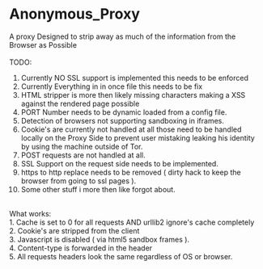 Anonymous_Proxy
===============

A proxy Designed to strip away as much of the information from the Browser as Possible<br>
<br>
TODO:<br>
1. Currently NO SSL support is implemented this needs to be enforced<br>
2. Currently Everything in in once file this needs to be fix <br>
3. HTML stripper is more then likely missing characters making a XSS against the rendered page possible<br>
4. PORT Number needs to be dynamic loaded from a config file. <br>
5. Detection of browsers not supporting sandboxing in iframes. <br>
6. Cookie's are currently not handled at all those need to be handled locally on the Proxy Side to prevent user mistaking leaking his identity by using the machine outside of Tor. <br>
7. POST requests are not handled at all. <br>
8. SSL Support on the request side needs to be implemented. <br>
9. https to http replace needs to be removed ( dirty hack to keep the browser from going to ssl pages ). <br>
10. Some other stuff i more then like forgot about. <br>
<br>
What works:<br>
1. Cache is set to 0 for all requests AND urllib2 ignore's cache completely <br>
2. Cookie's are stripped from the client<br>
3. Javascript is disabled ( via html5 sandbox frames ). <br>
4. Content-type is forwarded in the header <br>
5. All requests headers look the same regardless of OS or browser. <br>
